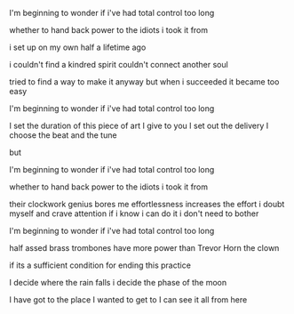 
I'm beginning to wonder 
if i've had 
total control too long

whether to hand back power
to the idiots i took it from

i set up on my own
half a lifetime ago

i couldn't find a kindred spirit
couldn't connect another soul

tried to find a way to make it anyway
but when i succeeded it became too easy




I'm beginning to wonder if i've had total control too long

I  set the duration 
of this piece of art I give to you
I set out the delivery
I choose the beat and the tune

but

I'm beginning to wonder 
if i've had 
total control too long

whether to hand back power
to the idiots i took it from

their clockwork genius bores me
effortlessness increases the effort
i doubt myself and crave attention
if i know i can do it
i don't need to bother



I'm beginning to wonder 
if i've had 
total control too long


half assed brass trombones
have more power than Trevor Horn
the clown



if its a sufficient condition
for ending this practice



I decide where the rain falls
i decide the phase of the moon


I have got to the place 
I wanted to get to 
I can see it all 
from here


